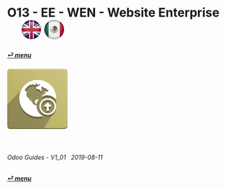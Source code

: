 # O13 - EE - WEN - Website Enterprise &nbsp;&nbsp;&nbsp;&nbsp; [![en-uk](/doc/img/flg/en-uk-flg-btn-sml.png)](/en-uk/o13/ee/wen/en-uk-o13-ee-wen-guides.md) [ ![es-mx](/doc/img/flg/es-mx-flg-btn-sml.png)](/es-mx/o13/ee/wen/es-mx-o13-ee-wen-guides.md)
#### [_&#x23CE; menu_](/en-uk/o13/ee/en-uk-o13-ee-guides-menu.md "Back to EE menu")  
### ![wen](/doc/img/app/big/wen.png)
[ⱽ¹²³⁴⁵⁶⁷⁸⁹⁰⁻]: # (ⱽ¹²³⁴⁵⁶⁷⁸⁹⁰⁻)

<br>

###### Odoo Guides - V1_01 &nbsp; 2019-08-11  
**[_&#x23CE; menu_](/en-uk/o13/ee/en-uk-o13-ee-guides-menu.md)**  
